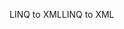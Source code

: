 <span data-ttu-id="04da5-101">LINQ to XML</span><span class="sxs-lookup"><span data-stu-id="04da5-101">LINQ to XML</span></span>